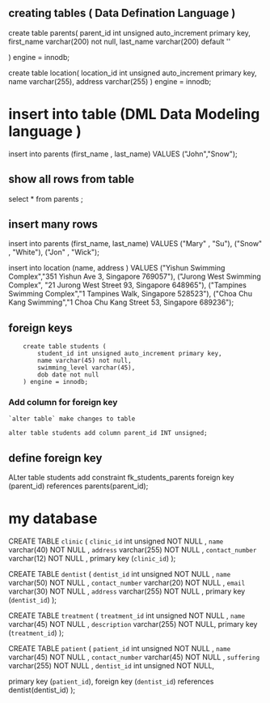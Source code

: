 ## creating tables ( Data Defination Language )
create table parents(
    parent_id int unsigned auto_increment primary key, 
    first_name varchar(200) not null,
    last_name varchar(200) default ''

) engine = innodb;

create table location(
    location_id int unsigned auto_increment primary key,
    name varchar(255),
    address varchar(255)
) engine = innodb;

# insert into table (DML Data Modeling language )
insert into parents (first_name , last_name) VALUES ("John","Snow");

## show all rows from table
select * from parents ; 

## insert many rows 
insert into parents (first_name, last_name) VALUES 
                    ("Mary" , "Su"),
                    ("Snow" , "White"),
                    ("Jon" , "Wick");


insert into location (name, address ) VALUES 
("Yishun Swimming Complex","351 Yishun Ave 3, Singapore 769057"),
("Jurong West Swimming Complex", "21 Jurong West Street 93, Singapore 648965"),
("Tampines Swimming Complex","1 Tampines Walk, Singapore 528523"),
("Choa Chu Kang Swimming","1 Choa Chu Kang Street 53, Singapore 689236");


## foreign keys 

        create table students (
            student_id int unsigned auto_increment primary key,
            name varchar(45) not null,
            swimming_level varchar(45),
            dob date not null
        ) engine = innodb;

### Add column for foreign key 
    `alter table` make changes to table 

    alter table students add column parent_id INT unsigned; 

## define foreign key 
ALter table students add constraint fk_students_parents
    foreign key (parent_id) references parents(parent_id);

# my database
CREATE TABLE `clinic`
(
 `clinic_id`      int unsigned NOT NULL ,
 `name`           varchar(40) NOT NULL ,
 `address`        varchar(255) NOT NULL ,
 `contact_number` varchar(12) NOT NULL ,
 primary key (`clinic_id`)
);

CREATE TABLE `dentist`
(
 `dentist_id`     int unsigned NOT NULL ,
 `name`           varchar(50) NOT NULL ,
 `contact_number` varchar(20) NOT NULL ,
 `email`          varchar(30) NOT NULL ,
 `address`        varchar(255) NOT NULL ,
 primary key (`dentist_id`)
);


CREATE TABLE `treatment`
(
 `treatment_id` int unsigned NOT NULL ,
 `name`         varchar(45) NOT NULL ,
 `description`  varchar(255) NOT NULL,
 primary key (`treatment_id`)
);

CREATE TABLE `patient`
(
 `patient_id`     int unsigned NOT NULL ,
 `name`           varchar(45) NOT NULL ,
 `contact_number` varchar(45) NOT NULL ,
 `suffering`      varchar(255) NOT NULL ,
 `dentist_id`     int unsigned NOT NULL,

 primary key (`patient_id`),
 foreign key (`dentist_id`) references dentist(dentist_id)
);

